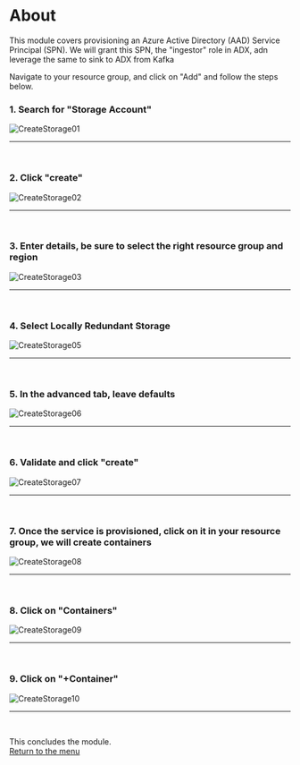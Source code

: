 

# About

This module covers provisioning an Azure Active Directory (AAD) Service Principal (SPN).  We will grant this SPN, the "ingestor" role in ADX, adn leverage the same to sink to ADX from Kafka  <br>

Navigate to your resource group, and click on "Add" and follow the steps below.<br>

### 1. Search for "Storage Account"
![CreateStorage01](images/01-spn-01.png)
<br>
<hr>
<br>

### 2. Click "create"
![CreateStorage02](images/01-spn-02.png)
<br>
<hr>
<br>

### 3. Enter details, be sure to select the right resource group and region
![CreateStorage03](images/01-spn-03.png)
<br>
<hr>
<br>


### 4. Select Locally Redundant Storage
![CreateStorage05](images/01-spn-05.png)
<br>
<hr>
<br>

### 5. In the advanced tab, leave defaults
![CreateStorage06](images/01-spn-06.png)
<br>
<hr>
<br>

### 6. Validate and click "create"
![CreateStorage07](images/01-spn-07.png)
<br>
<hr>
<br>

### 7. Once the service is provisioned, click on it in your resource group, we will create containers
![CreateStorage08](images/01-spn-08.png)
<br>
<hr>
<br>

### 8. Click on "Containers"
![CreateStorage09](images/01-spn-09.png)
<br>
<hr>
<br>

### 9. Click on "+Container"
![CreateStorage10](images/03-storage-10.png)
<br>
<hr>
<br>

This concludes the module.<br>
[Return to the menu](https://github.com/anagha-microsoft/adx-kafkaConnect-hol/tree/master/hdi-standalone-nonesp#lets-get-started)
